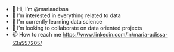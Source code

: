 - 👋 Hi, I’m @mariaadissa
- 👀 I’m interested in everything related to data
- 🌱 I’m currently learning data science
- 💞️ I’m looking to collaborate on data oriented projects
- 📫 How to reach me https://www.linkedin.com/in/maria-adissa-53a557205/

<!---
mariaadissa/mariaadissa is a ✨ special ✨ repository because its `README.md` (this file) appears on your GitHub profile.
You can click the Preview link to take a look at your changes.
--->
